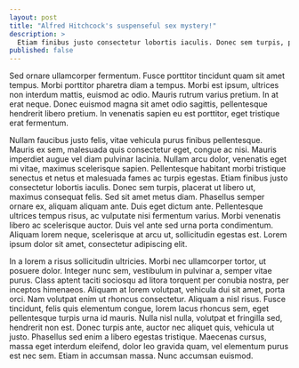 ```yaml
---
layout: post
title: "Alfred Hitchcock's suspenseful sex mystery!"
description: >
  Etiam finibus justo consectetur lobortis iaculis. Donec sem turpis, placerat ut libero ut, maximus consequat felis. Sed sit amet metus diam.
published: false
---
```


Sed ornare ullamcorper fermentum. Fusce porttitor tincidunt quam sit amet tempus. Morbi porttitor pharetra diam a tempus. Morbi est ipsum, ultrices non interdum mattis, euismod ac odio. Mauris rutrum varius pretium. In at erat neque. Donec euismod magna sit amet odio sagittis, pellentesque hendrerit libero pretium. In venenatis sapien eu est porttitor, eget tristique erat fermentum.<!--more-->

Nullam faucibus justo felis, vitae vehicula purus finibus pellentesque. Mauris ex sem, malesuada quis consectetur eget, congue ac nisi. Mauris imperdiet augue vel diam pulvinar lacinia. Nullam arcu dolor, venenatis eget mi vitae, maximus scelerisque sapien. Pellentesque habitant morbi tristique senectus et netus et malesuada fames ac turpis egestas. Etiam finibus justo consectetur lobortis iaculis. Donec sem turpis, placerat ut libero ut, maximus consequat felis. Sed sit amet metus diam. Phasellus semper ornare ex, aliquam aliquam ante. Duis eget dictum ante. Pellentesque ultrices tempus risus, ac vulputate nisi fermentum varius. Morbi venenatis libero ac scelerisque auctor. Duis vel ante sed urna porta condimentum. Aliquam lorem neque, scelerisque at arcu ut, sollicitudin egestas est. Lorem ipsum dolor sit amet, consectetur adipiscing elit.

In a lorem a risus sollicitudin ultricies. Morbi nec ullamcorper tortor, ut posuere dolor. Integer nunc sem, vestibulum in pulvinar a, semper vitae purus. Class aptent taciti sociosqu ad litora torquent per conubia nostra, per inceptos himenaeos. Aliquam at lorem volutpat, vehicula dui sit amet, porta orci. Nam volutpat enim ut rhoncus consectetur. Aliquam a nisl risus. Fusce tincidunt, felis quis elementum congue, lorem lacus rhoncus sem, eget pellentesque turpis urna id mauris. Nulla nisl nulla, volutpat et fringilla sed, hendrerit non est. Donec turpis ante, auctor nec aliquet quis, vehicula ut justo. Phasellus sed enim a libero egestas tristique. Maecenas cursus, massa eget interdum eleifend, dolor leo gravida quam, vel elementum purus est nec sem. Etiam in accumsan massa. Nunc accumsan euismod.
